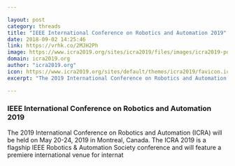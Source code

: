 ```yaml
---

layout: post
category: threads
title: "IEEE International Conference on Robotics and Automation 2019"
date: 2018-09-02 14:25:46
link: https://vrhk.co/2MJH2Ph
image: https://www.icra2019.org/sites/icra2019/files/images/icra2019-poster-image.png
domain: icra2019.org
author: "icra2019.org"
icon: https://www.icra2019.org/sites/default/themes/icra2019/favicon.ico
excerpt: "The 2019 International Conference on Robotics and Automation (ICRA) will be held on May 20-24, 2019 in Montreal, Canada. The ICRA 2019 is a flagship IEEE Robotics &amp; Automation Society conference and will feature a premiere international venue for internat"

---
```


### IEEE International Conference on Robotics and Automation 2019

The 2019 International Conference on Robotics and Automation (ICRA) will be held on May 20-24, 2019 in Montreal, Canada. The ICRA 2019 is a flagship IEEE Robotics &amp; Automation Society conference and will feature a premiere international venue for internat